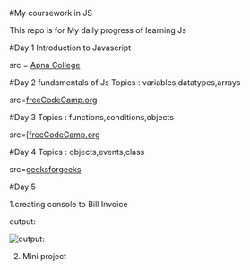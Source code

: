 #My coursework in JS

This repo is for My daily progress of learning Js

#Day 1 
Introduction to Javascript 

src = [Apna College](https://youtube.com/playlist?list=PLGjplNEQ1it_oTvuLRNqXfz_v_0pq6unW&si=3iAgZtlUvGuvWFlY)


#Day 2
fundamentals of Js 
Topics : variables,datatypes,arrays

src=[freeCodeCamp.org](https://youtu.be/PkZNo7MFNFg?si=4-CfTI2RyWzP5b9P)


#Day 3
Topics : functions,conditions,objects 

src=[[freeCodeCamp.org](https://youtu.be/PkZNo7MFNFg?si=4-CfTI2RyWzP5b9P)


#Day 4
Topics : objects,events,class

src=[geeksforgeeks](https://www.geeksforgeeks.org/classes-and-objects-in-javascript/)


#Day 5

1.creating console to Bill Invoice

output:

![output:](https://github.com/user-attachments/assets/0a32aa01-7c82-4206-934d-0f8691b9a339)


2. Mini project 







